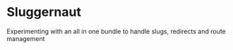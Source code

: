 # Sluggernaut
Experimenting with an all in one bundle to handle slugs, redirects and route management